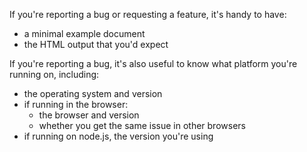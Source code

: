 If you're reporting a bug or requesting a feature, it's handy to have:
* a minimal example document
* the HTML output that you'd expect

If you're reporting a bug, it's also useful to know what platform you're
running on, including:

* the operating system and version
* if running in the browser:
  * the browser and version
  * whether you get the same issue in other browsers
* if running on node.js, the version you're using
